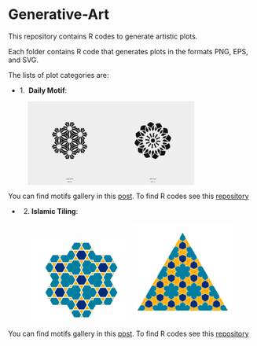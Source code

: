 # Generative-Art

This repository contains R codes to generate artistic plots.

Each folder contains R code that generates plots in the formats PNG, EPS, and SVG.

The lists of plot categories are:


- 1.  **Daily Motif**: 

<figure class="half" style="display:flex">
<img src="https://raw.githubusercontent.com/Ehyaei/Generative-Art/main/daily_motif/day_016/day_016.svg" width="40%" />
<img src="https://raw.githubusercontent.com/Ehyaei/Generative-Art/main/daily_motif/day_013/day_013.svg" width="40%" />
</figure>


You can find motifs gallery in this [post](https://ehyaei.github.io/gallery/daily-motif/).
To find R codes see this [repository](https://github.com/Ehyaei/Generative-Art/tree/main/daily_motif)  

- 2. **Islamic Tiling**:

<center>
<img src="https://raw.githubusercontent.com/Ehyaei/Generative-Art/main/Islamic_Pattern/Regular_Polygon/hex_60_0.2/hex_60_0.2.svg" width="40%" />
<img src="https://raw.githubusercontent.com/Ehyaei/Generative-Art/main/Islamic_Pattern/Regular_Polygon/triangle_25_0.5/triangle_25_0.5.svg" width="40%" />
</center>

You can find motifs gallery in this [post](https://ehyaei.github.io/gallery/islamic-patterns-regular-tiling/).
To find R codes see this [repository](https://github.com/Ehyaei/Generative-Art/tree/main/Islamic_Pattern)  

